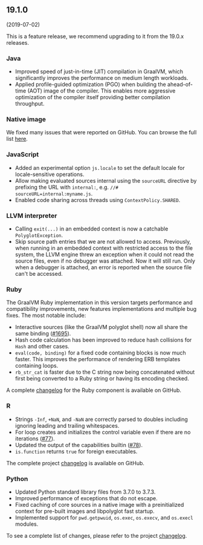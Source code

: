 ## 19.1.0
(2019-07-02)

This is a feature release, we recommend upgrading to it from the 19.0.x releases.

### Java

* Improved speed of just-in-time (JIT) compilation in GraalVM, which significantly
improves the performance on medium length workloads.
* Applied profile-guided optimization (PGO) when building the ahead-of-time (AOT) image of the compiler. This enables more aggressive optimization of the compiler itself providing better compilation throughput.

### Native image

We fixed many issues that were reported on GitHub. You can browse the full list [here](https://github.com/oracle/graal/issues?utf8=%E2%9C%93&q=is%3Aissue+is%3Aclosed+label%3Anative-image+updated%3A%3E2019-06-07).

### JavaScript
* Added an experimental option `js.locale` to set the default locale for locale-sensitive operations.
* Allow making evaluated sources internal using the `sourceURL` directive by prefixing the URL with `internal:`, e.g. `//# sourceURL=internal:myname.js`.
* Enabled code sharing across threads using `ContextPolicy.SHARED`.

### LLVM interpreter
* Calling `exit(...)` in an embedded context is now a catchable `PolyglotException`.
* Skip source path entries that we are not allowed to access. Previously, when
running in an embedded context with restricted access to the file system, the
LLVM engine threw an exception when it could not read the source files, even if
no debugger was attached. Now it will still run. Only when a debugger is
attached, an error is reported when the source file can't be accessed.

### Ruby

The GraalVM Ruby implementation in this version targets performance and compatibility improvements, new features implementations and multiple bug fixes. The most notable include:

* Interactive sources (like the GraalVM polyglot shell) now all share the same binding ([#1695](https://github.com/oracle/truffleruby/issues/1695)).
* Hash code calculation has been improved to reduce hash collisions for `Hash` and other cases.
* `eval(code, binding)` for a fixed code containing blocks is now much faster. This improves the performance of rendering ERB templates containing loops.
* `rb_str_cat` is faster due to the C string now being concatenated without first being converted to a Ruby string or having its encoding checked.

A complete [changelog](https://github.com/oracle/truffleruby/blob/master/CHANGELOG.md#1910-june-2019) for the Ruby component is available on GitHub.

### R

* Strings `-Inf`, `+NaN`, and `-NaN` are correctly parsed to doubles including ignoring leading and trailing whitespaces.
* For loop creates and initializes the control variable even if there are no iterations ([#77](https://github.com/oracle/fastr/issues/77)).
* Updated the output of the capabilities builtin ([#78](https://github.com/oracle/fastr/issues/78)).
* `is.function` returns `true` for foreign executables.

The complete project [changelog](https://github.com/oracle/fastr/blob/master/CHANGELOG.md#1910) is available on GitHub.

### Python
* Updated Python standard library files from 3.7.0 to 3.7.3.
* Improved performance of exceptions that do not escape.
* Fixed caching of core sources in a native image with a preinitialized context
for pre-built images and libpolyglot fast startup.
* Implemented support for `pwd.getpwuid`, `os.exec`, `os.execv`, and `os.execl` modules.

To see a complete list of changes, please refer to the project [changelog](https://github.com/graalvm/graalpython/blob/master/CHANGELOG.md#version-1910).
